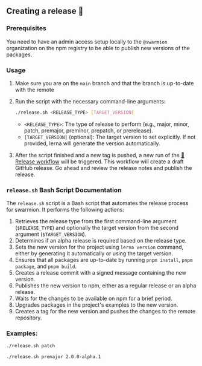 
## Creating a release 🚀

### Prerequisites

You need to have an admin access setup locally to the `@swarmion` organization on the npm registry to be able to publish new versions of the packages.

### Usage

1. Make sure you are on the `main` branch and that the branch is up-to-date with the remote
1. Run the script with the necessary command-line arguments:

   ```bash
   ./release.sh <RELEASE_TYPE> [TARGET_VERSION]
   ```

   - `<RELEASE_TYPE>`: The type of release to perform (e.g., major, minor, patch, premajor, preminor, prepatch, or prerelease).
   - `[TARGET_VERSION]` (optional): The target version to set explicitly. If not provided, lerna will generate the version automatically.

1. After the script finished and a new tag is pushed, a new run of the [🔖 Release workflow](https://github.com/swarmion/swarmion/actions/workflows/release.yml) will be triggered. This workflow will create a draft GitHub release. Go ahead and review the release notes and publish the release.

### `release.sh` Bash Script Documentation

The `release.sh` script is a Bash script that automates the release process for swarmion. It performs the following actions:

1. Retrieves the release type from the first command-line argument (`$RELEASE_TYPE`) and optionally the target version from the second argument (`$TARGET_VERSION`).
2. Determines if an alpha release is required based on the release type.
3. Sets the new version for the project using `lerna version` command, either by generating it automatically or using the target version.
4. Ensures that all packages are up-to-date by running `pnpm install`, `pnpm package`, and `pnpm build`.
5. Creates a release commit with a signed message containing the new version.
6. Publishes the new version to npm, either as a regular release or an alpha release.
7. Waits for the changes to be available on npm for a brief period.
8. Upgrades packages in the project's examples to the new version.
9. Creates a tag for the new version and pushes the changes to the remote repository.

### Examples:

```bash
./release.sh patch
```

```bash
./release.sh premajor 2.0.0-alpha.1
```